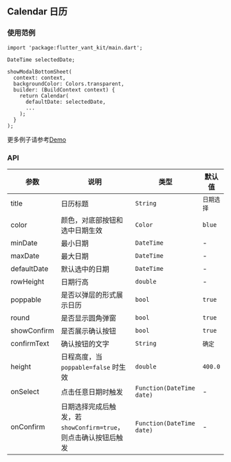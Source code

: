## Calendar 日历

### 使用范例

```
import 'package:flutter_vant_kit/main.dart';

DateTime selectedDate;

showModalBottomSheet(
  context: context,
  backgroundColor: Colors.transparent,
  builder: (BuildContext context) {
    return Calendar(
      defaultDate: selectedDate,
      ...
    );
  }
);
```

更多例子请参考[Demo](../example/lib/routes/demoCalendar.dart)

### API

| 参数  | 说明  | 类型  | 默认值  |
| ------------ | ------------ | ------------ | ------------ |
| title | 日历标题 | `String` | `日期选择` |
| color | 颜色，对底部按钮和选中日期生效 | `Color` | `blue` |
| minDate | 最小日期 | `DateTime` | - |
| maxDate | 最大日期 | `DateTime` | - |
| defaultDate | 默认选中的日期 | `DateTime` | - |
| rowHeight | 日期行高 | `double` | - |
| poppable | 是否以弹层的形式展示日历 | `bool` | `true` |
| round | 是否显示圆角弹窗 | `bool` | `true` |
| showConfirm | 是否展示确认按钮 | `bool` | `true` |
| confirmText | 确认按钮的文字 | `String` | `确定` |
| height | 日程高度，当 `poppable=false` 时生效 | `double` | `400.0` |
| onSelect | 点击任意日期时触发 | `Function(DateTime date)` | - |
| onConfirm | 日期选择完成后触发，若`showConfirm=true`，则点击确认按钮后触发 | `Function(DateTime date)` | - |
